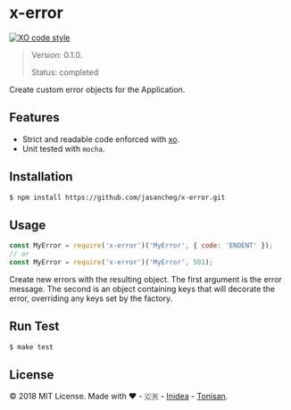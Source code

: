 # x-error

[![XO code style](https://img.shields.io/badge/code_style-XO-5ed9c7.svg)](https://github.com/sindresorhus/xo)

> Version: 0.1.0.
>
> Status: completed

Create custom error objects for the Application.

## Features

* Strict and readable code enforced with [xo](https://github.com/sindresorhus/xo).
* Unit tested with `mocha`.

## Installation

``` bash
$ npm install https://github.com/jasancheg/x-error.git
```

## Usage

```js
const MyError = require('x-error')('MyError', { code: 'ENOENT' });
// or
const MyError = require('x-error')('MyError', 501);
```

Create new errors with the resulting object. The first argument is the error
message. The second is an object containing keys that will decorate the error,
overriding any keys set by the factory.

## Run Test

```bash
$ make test
```

## License

© 2018 MIT License.  Made with ♥️  -  🇨🇷 - [Inidea](http://inideaweb.com) - [Tonisan](http://tonisan.com).

